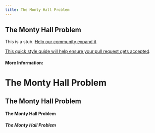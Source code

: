 ```yaml
---
title: The Monty Hall Problem
---
```

## The Monty Hall Problem

This is a stub. <a href='https://github.com/freecodecamp/guides/tree/master/src/pages/mathematics/the-monty-hall-problem/index.md' target='_blank' rel='nofollow'>Help our community expand it</a>.

<a href='https://github.com/freecodecamp/guides/blob/master/README.md' target='_blank' rel='nofollow'>This quick style guide will help ensure your pull request gets accepted</a>.

<!-- The article goes here, in GitHub-flavored Markdown. Feel free to add YouTube videos, images, and CodePen/JSBin embeds  -->

#### More Information:
<!-- Please add any articles you think might be helpful to read before writing the article -->


# The Monty Hall Problem
## The Monty Hall Problem
#### The Monty Hall Problem
##### The Monty Hall Problem



